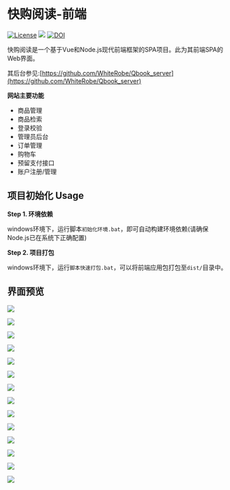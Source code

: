 # 快购阅读-前端
[![License](https://img.shields.io/github/license/mashape/apistatus.svg?maxAge=2592000)](https://github.com/WhiteRobe/Qbook_server/blob/master/LICENSE)
![](https://img.shields.io/github/repo-size/WhiteRobe/Qbook-web.svg)
<a href="https://zenodo.org/badge/latestdoi/193224201"><img src="https://zenodo.org/badge/193224201.svg" alt="DOI"></a>

快购阅读是一个基于Vue和Node.js现代前端框架的SPA项目。此为其前端SPA的Web界面。

其后台参见:[https://github.com/WhiteRobe/Qbook_server](https://github.com/WhiteRobe/Qbook_server)

**网站主要功能**
- 商品管理
- 商品检索
- 登录校验
- 管理员后台
- 订单管理
- 购物车
- 预留支付接口
- 账户注册/管理

## 项目初始化 Usage ##

**Step 1. 环境依赖**

windows环境下，运行脚本`初始化环境.bat`，即可自动构建环境依赖(请确保Node.js已在系统下正确配置)

**Step 2. 项目打包**

windows环境下，运行`脚本快速打包.bat`，可以将前端应用包打包至`dist/`目录中。


## 界面预览

![](example/welcome.png)

![](example/login.png)

![](example/register.png)

![](example/order_list.png)

![](example/order_detail.png)

![](example/cart.png)

![](example/mine.png)

![](example/main_page.png)

![](example/edit_profile.png.png)

![](example/search.png)

![](example/add_new_good.png)

![](example/edit_good.png)

![](example/remove_good.png)

![](example/good_detail.png)
